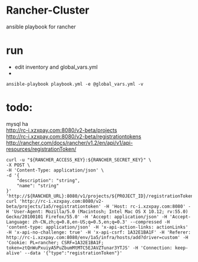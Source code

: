 # Rancher-Cluster
ansible playbook for rancher  
# run
* edit inventory and global_vars.yml  
* 
```
ansible-playbook playbook.yml -e @global_vars.yml -v
```
# todo:
 mysql ha  
http://rc-i.xzxpay.com:8080/v2-beta/projects  
http://rc-i.xzxpay.com:8080/v2-beta/registrationtokens  
http://rancher.com/docs/rancher/v1.2/en/api/v1/api-resources/registrationToken/  
```
curl -u "${RANCHER_ACCESS_KEY}:${RANCHER_SECRET_KEY}" \
-X POST \
-H 'Content-Type: application/json' \
-d '{
	"description": "string",
	"name": "string"
}' 'http://${RANCHER_URL}:8080/v1/projects/${PROJECT_ID}/registrationTokens'
curl 'http://rc-i.xzxpay.com:8080/v2-beta/projects/1a5/registrationtoken' -H 'Host: rc-i.xzxpay.com:8080' -H 'User-Agent: Mozilla/5.0 (Macintosh; Intel Mac OS X 10.12; rv:55.0) Gecko/20100101 Firefox/55.0' -H 'Accept: application/json' -H 'Accept-Language: zh-CN,zh;q=0.8,en-US;q=0.5,en;q=0.3' --compressed -H 'content-type: application/json' -H 'x-api-action-links: actionLinks' -H 'x-api-no-challenge: true' -H 'x-api-csrf: 1A32E1BA1F' -H 'Referer: http://rc-i.xzxpay.com:8080/env/1a5/infra/hosts/add?driver=custom' -H 'Cookie: PL=rancher; CSRF=1A32E1BA1F; token=ztQnWuPxuiyA5PuZbumMtMTC5EJAVZTunar3YTJS' -H 'Connection: keep-alive' --data '{"type":"registrationToken"}'
```
